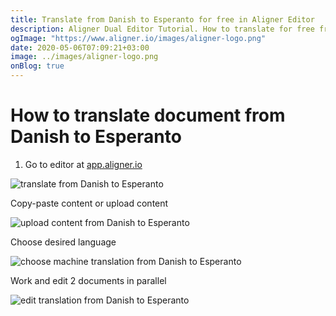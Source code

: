 ```yaml
---
title: Translate from Danish to Esperanto for free in Aligner Editor
description: Aligner Dual Editor Tutorial. How to translate for free from Danish to Esperanto. Aligner is multilingual document management platform. 
ogImage: "https://www.aligner.io/images/aligner-logo.png"
date: 2020-05-06T07:09:21+03:00
image: ../images/aligner-logo.png
onBlog: true
---
```


# How to translate document from Danish to Esperanto

1. Go to editor at [app.aligner.io](https://app.aligner.io "Aligner App web page")

![translate from Danish to Esperanto](../aligner-blank-editor.png "translate from Danish to Esperanto")

Copy-paste content or upload content

![upload content from Danish to Esperanto](../aligner-uploaded-document.png "upload content from Danish to Esperanto")

Choose desired language

![choose machine translation from Danish to Esperanto](../aligner-language-dropdown.png "choose machine translation from Danish to Esperanto")

Work and edit 2 documents in parallel

![edit translation from Danish to Esperanto](../aligner-double-sitded-editor.png "edit translation from Danish to Esperanto")

